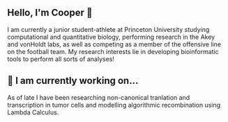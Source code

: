 ## Hello, I'm Cooper  👋

I am currently a junior student-athlete at Princeton University studying computational and quantitative biology, performing research in the Akey and vonHoldt labs, as well as competing as a member of the offensive line on the football team. My research interests lie in developing bioinformatic tools to perform all sorts of analyses!

## 🔭 I am currently working on...

As of late I have been researching non-canonical tranlation and transcription in tumor cells and modelling algorithmic recombination using Lambda Calculus.

<!--
**cooperkoers/cooperkoers** is a ✨ _special_ ✨ repository because its `README.md` (this file) appears on your GitHub profile.

Here are some ideas to get you started:

- 🔭 I’m currently working on ...
- 🌱 I’m currently learning ...
- 👯 I’m looking to collaborate on ...
- 🤔 I’m looking for help with ...
- 💬 Ask me about ...
- 📫 How to reach me: ...
- 😄 Pronouns: ...
- ⚡ Fun fact: ...
-->
